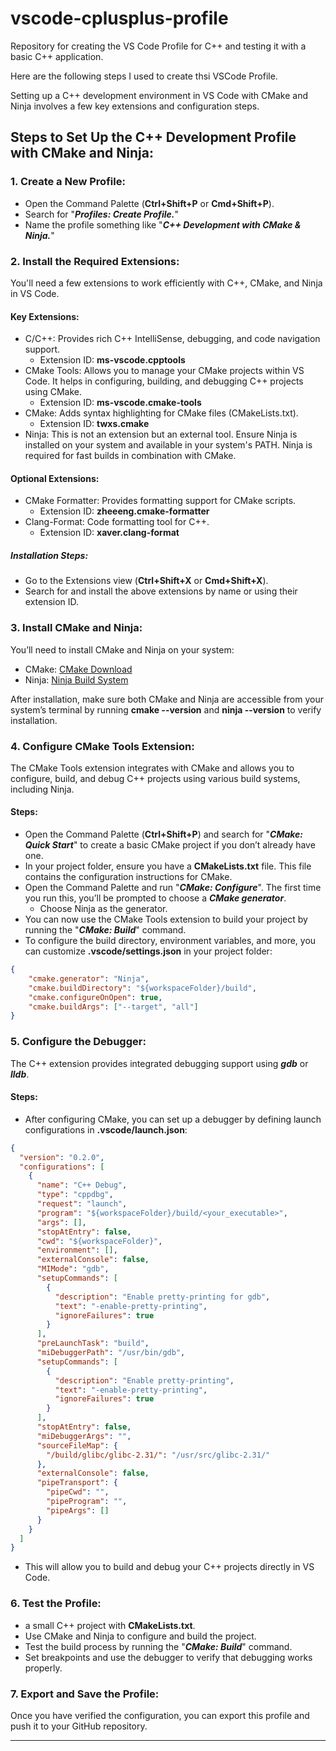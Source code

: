 # vscode-cplusplus-profile

Repository for creating the VS Code Profile for C++ and testing it with a basic C++ application.

Here are the following steps I used to create thsi VSCode Profile.

Setting up a C++ development environment in VS Code with CMake and Ninja involves a few key extensions and configuration steps.

## Steps to Set Up the C++ Development Profile with CMake and Ninja:

### 1. Create a New Profile:
- Open the Command Palette (**Ctrl+Shift+P** or **Cmd+Shift+P**).
- Search for "***Profiles: Create Profile.***"
- Name the profile something like "***C++ Development with CMake & Ninja.***"

### 2. Install the Required Extensions:
You'll need a few extensions to work efficiently with C++, CMake, and Ninja in VS Code.

#### Key Extensions:

- C/C++: Provides rich C++ IntelliSense, debugging, and code navigation support.
  - Extension ID: **ms-vscode.cpptools**
- CMake Tools: Allows you to manage your CMake projects within VS Code. It helps in configuring, building, and debugging C++ projects using CMake.
  - Extension ID: **ms-vscode.cmake-tools**
- CMake: Adds syntax highlighting for CMake files (CMakeLists.txt).
  - Extension ID: **twxs.cmake**
- Ninja: This is not an extension but an external tool. Ensure Ninja is installed on your system and available in your system's PATH. Ninja is required for fast builds in combination with CMake.

#### Optional Extensions:

- CMake Formatter: Provides formatting support for CMake scripts.
  - Extension ID: **zheeeng.cmake-formatter**
- Clang-Format: Code formatting tool for C++.
  - Extension ID: **xaver.clang-format**

##### Installation Steps:

- Go to the Extensions view (**Ctrl+Shift+X** or **Cmd+Shift+X**).
- Search for and install the above extensions by name or using their extension ID.

### 3. Install CMake and Ninja:
You’ll need to install CMake and Ninja on your system:

- CMake: [CMake Download]()
- Ninja: [Ninja Build System]()

After installation, make sure both CMake and Ninja are accessible from your system’s terminal by running **cmake --version** and **ninja --version** to verify installation.

### 4. Configure CMake Tools Extension:
The CMake Tools extension integrates with CMake and allows you to configure, build, and debug C++ projects using various build systems, including Ninja.

#### Steps:

  - Open the Command Palette (**Ctrl+Shift+P**) and search for "***CMake: Quick Start***" to create a basic CMake project if you don’t already have one.
  - In your project folder, ensure you have a **CMakeLists.txt** file. This file contains the configuration instructions for CMake.
  - Open the Command Palette and run "***CMake: Configure***". The first time you run this, you’ll be prompted to choose a ***CMake generator***.
    - Choose Ninja as the generator.
  - You can now use the CMake Tools extension to build your project by running the "***CMake: Build***" command.
  - To configure the build directory, environment variables, and more, you can customize **.vscode/settings.json** in your project folder:
```json
{
    "cmake.generator": "Ninja",
    "cmake.buildDirectory": "${workspaceFolder}/build",
    "cmake.configureOnOpen": true,
    "cmake.buildArgs": ["--target", "all"]
}
```

### 5. Configure the Debugger:
The C++ extension provides integrated debugging support using ***gdb*** or ***lldb***.

#### Steps:

- After configuring CMake, you can set up a debugger by defining launch configurations in **.vscode/launch.json**:
```json
{
  "version": "0.2.0",
  "configurations": [
    {
      "name": "C++ Debug",
      "type": "cppdbg",
      "request": "launch",
      "program": "${workspaceFolder}/build/<your_executable>",
      "args": [],
      "stopAtEntry": false,
      "cwd": "${workspaceFolder}",
      "environment": [],
      "externalConsole": false,
      "MIMode": "gdb",
      "setupCommands": [
        {
          "description": "Enable pretty-printing for gdb",
          "text": "-enable-pretty-printing",
          "ignoreFailures": true
        }
      ],
      "preLaunchTask": "build",
      "miDebuggerPath": "/usr/bin/gdb",
      "setupCommands": [
        {
          "description": "Enable pretty-printing",
          "text": "-enable-pretty-printing",
          "ignoreFailures": true
        }
      ],
      "stopAtEntry": false,
      "miDebuggerArgs": "",
      "sourceFileMap": {
        "/build/glibc/glibc-2.31/": "/usr/src/glibc-2.31/"
      },
      "externalConsole": false,
      "pipeTransport": {
        "pipeCwd": "",
        "pipeProgram": "",
        "pipeArgs": []
      }
    }
  ]
}
```
- This will allow you to build and debug your C++ projects directly in VS Code.

### 6. Test the Profile:
-  a small C++ project with **CMakeLists.txt**.
- Use CMake and Ninja to configure and build the project.
- Test the build process by running the "***CMake: Build***" command.
- Set breakpoints and use the debugger to verify that debugging works properly.

### 7. Export and Save the Profile:
Once you have verified the configuration, you can export this profile and push it to your GitHub repository.

---